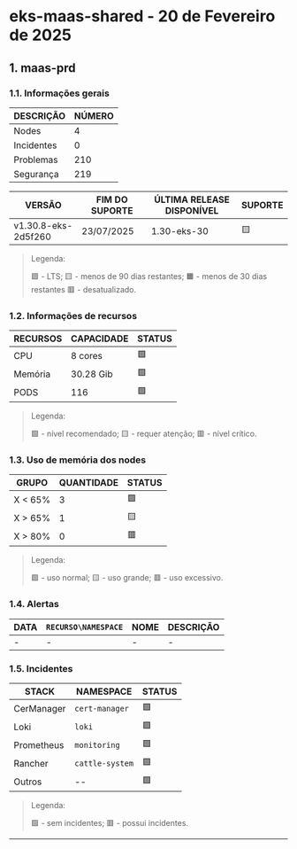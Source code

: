 # eks-maas-shared - 20 de Fevereiro de 2025

## 1. maas-prd
### 1.1. Informações gerais
| DESCRIÇÃO  | NÚMERO |
|------------|--------|
| Nodes      |      4 |
| Incidentes |      0 |
| Problemas  |    210 |
| Segurança  |    219 |



|       VERSÃO        | FIM DO SUPORTE | ÚLTIMA RELEASE DISPONÍVEL | SUPORTE |
|---------------------|----------------|---------------------------|---------|
| v1.30.8-eks-2d5f260 | 23/07/2025     | 1.30-eks-30               |  🟨     |

> Legenda:
>
> 🟩 - LTS; 🟨 - menos de 90 dias restantes; 🟧 - menos de 30 dias restantes 🟥 - desatualizado.


### 1.2. Informações de recursos
| RECURSOS | CAPACIDADE | STATUS |
|----------|------------|--------|
| CPU      | 8 cores    | 🟩     |
| Memória  | 30.28 Gib  | 🟩     |
| PODS     |        116 | 🟩     |

> Legenda:
>
> 🟩 - nível recomendado; 🟨 - requer atenção; 🟥 - nível crítico.


### 1.3. Uso de memória dos nodes
|  GRUPO  | QUANTIDADE | STATUS |
|---------|------------|--------|
| X < 65% |          3 | 🟩     |
| X > 65% |          1 | 🟨     |
| X > 80% |          0 | 🟥     |

> Legenda:
>
> 🟩 - uso normal; 🟨 - uso grande; 🟥 - uso excessivo.


### 1.4. Alertas
| DATA | `RECURSO\NAMESPACE` | NOME | DESCRIÇÃO |
|------|---------------------|------|-----------|
| -    | -                   | -    | -         |



### 1.5. Incidentes
|   STACK    |    NAMESPACE    | STATUS |
|------------|-----------------|--------|
| CerManager | `cert-manager`  | 🟩     |
| Loki       | `loki`          | 🟩     |
| Prometheus | `monitoring`    | 🟩     |
| Rancher    | `cattle-system` | 🟩     |
| Outros     | --              | 🟩     |

> Legenda:
>
> 🟩 - sem incidentes; 🟥 - possui incidentes.
---

